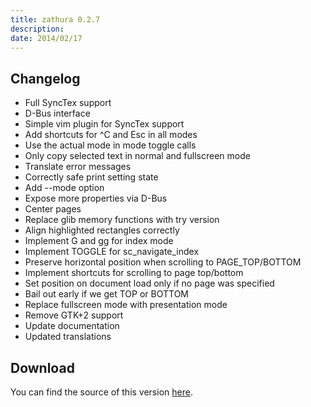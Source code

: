 ```yaml
---
title: zathura 0.2.7
description:  
date: 2014/02/17
---
```


## Changelog

* Full SyncTex support
* D-Bus interface
* Simple vim plugin for SyncTex support
* Add shortcuts for ^C and Esc in all modes
* Use the actual mode in mode toggle calls
* Only copy selected text in normal and fullscreen mode
* Translate error messages
* Correctly safe print setting state
* Add --mode option
* Expose more properties via D-Bus
* Center pages
* Replace glib memory functions with try version
* Align highlighted rectangles correctly
* Implement G and gg for index mode
* Implement TOGGLE for sc_navigate_index
* Preserve horizontal position when scrolling to PAGE_TOP/BOTTOM
* Implement shortcuts for scrolling to page top/bottom
* Set position on document load only if no page was specified
* Bail out early if we get TOP or BOTTOM
* Replace fullscreen mode with presentation mode
* Remove GTK+2 support
* Update documentation
* Updated translations

## Download
You can find the source of this version [here](/projects/zathura/download/).
